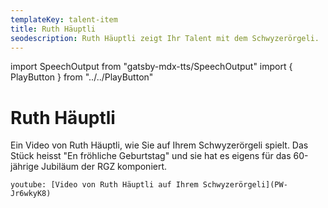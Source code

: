 ```yaml
---
templateKey: talent-item
title: Ruth Häuptli
seodescription: Ruth Häuptli zeigt Ihr Talent mit dem Schwyzerörgeli.
---
```

import SpeechOutput from "gatsby-mdx-tts/SpeechOutput"
import { PlayButton } from "../../PlayButton"

<SpeechOutput id="talent-ruth-häuptli" customPlayButton={PlayButton}>

# Ruth Häuptli

Ein Video von Ruth Häuptli, wie Sie auf Ihrem Schwyzerörgeli spielt. Das Stück heisst "En fröhliche Geburtstag" und sie hat es eigens für das 60-jährige Jubiläum der RGZ komponiert. 

`youtube: [Video von Ruth Häuptli auf Ihrem Schwyzerörgeli](PW-Jr6wkyK8)`

</SpeechOutput>